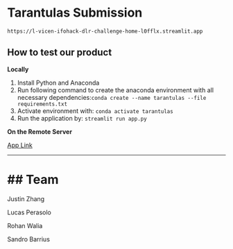 # Tarantulas Submission

```
https://l-vicen-ifohack-dlr-challenge-home-l0fflx.streamlit.app
```

## How to test our product

**Locally**

1. Install Python and Anaconda
2. Run following command to create the anaconda environment with all necessary dependencies:`conda create --name tarantulas --file requirements.txt`
3. Activate environment with: `conda activate tarantulas`
4. Run the application by: `streamlit run app.py`

**On the Remote Server**

[App Link](https://l-vicen-ifohack-dlr-challenge-home-l0fflx.streamlit.app/)

---

# ## Team



Justin Zhang

Lucas Perasolo

Rohan Walia

Sandro Barrius
